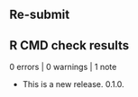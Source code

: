 ## Re-submit 

## R CMD check results 

0 errors | 0 warnings | 1 note

* This is a new release. 0.1.0.
